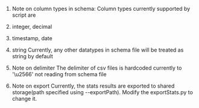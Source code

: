 1) Note on column types in schema:
Column types currently supported by script are
 1) integer, decimal
 2) timestamp, date
 3) string
Currently, any other datatypes in schema file will be treated as string by default

2) Note on delimiter
The delimiter of csv files is hardcoded currently to '\u2566' not reading from
 schema file

3) Note on export
Currently, the stats results are exported to shared storage(path specified
 using --exportPath). Modify the exportStats.py to change it.

